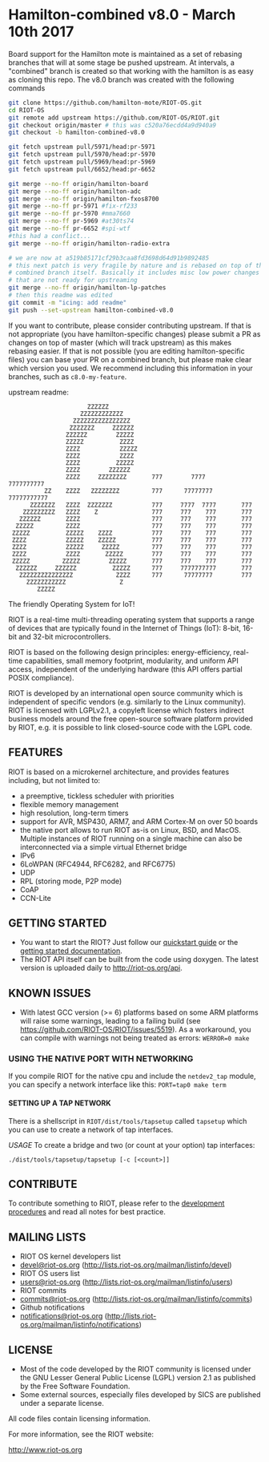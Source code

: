 # Hamilton-combined v8.0 - March 10th 2017

Board support for the Hamilton mote is maintained as a set of rebasing branches
that will at some stage be pushed upstream. At intervals, a "combined" branch
is created so that working with the hamilton is as easy as cloning this repo.
The v8.0 branch was created with the following commands

```bash
git clone https://github.com/hamilton-mote/RIOT-OS.git
cd RIOT-OS
git remote add upstream https://github.com/RIOT-OS/RIOT.git
git checkout origin/master # this was c520a76ecdd4a9d940a9
git checkout -b hamilton-combined-v8.0

git fetch upstream pull/5971/head:pr-5971
git fetch upstream pull/5970/head:pr-5970
git fetch upstream pull/5969/head:pr-5969
git fetch upstream pull/6652/head:pr-6652

git merge --no-ff origin/hamilton-board
git merge --no-ff origin/hamilton-adc
git merge --no-ff origin/hamilton-fxos8700
git merge --no-ff pr-5971 #fix-rf233
git merge --no-ff pr-5970 #mma7660
git merge --no-ff pr-5969 #at30ts74
git merge --no-ff pr-6652 #spi-wtf
#this had a conflict...
git merge --no-ff origin/hamilton-radio-extra

# we are now at a519b85171cf29b3caa8fd3698d64d91b9892485
# this next patch is very fragile by nature and is rebased on top of the
# combined branch itself. Basically it includes misc low power changes
# that are not ready for upstreaming
git merge --no-ff origin/hamilton-lp-patches
# then this readme was edited
git commit -m "icing: add readme"
git push --set-upstream hamilton-combined-v8.0
```

If you want to contribute, please consider contributing upstream. If that is
not appropriate (you have hamilton-specific changes) please submit a PR
as changes on top of master (which will track upstream) as this makes rebasing
easier. If that is not possible (you are editing hamilton-specific files) you
can base your PR on a combined branch, but please make clear which version
you used. We recommend including this information in your branches, such as
`c8.0-my-feature`.

upstream readme:


                          ZZZZZZ
                        ZZZZZZZZZZZZ
                      ZZZZZZZZZZZZZZZZ
                     ZZZZZZZ     ZZZZZZ
                    ZZZZZZ        ZZZZZ
                    ZZZZZ          ZZZZ
                    ZZZZ           ZZZZZ
                    ZZZZ           ZZZZ
                    ZZZZ          ZZZZZ
                    ZZZZ        ZZZZZZ
                    ZZZZ     ZZZZZZZZ       777        7777       7777777777
              ZZ    ZZZZ   ZZZZZZZZ         777      77777777    77777777777
          ZZZZZZZ   ZZZZ  ZZZZZZZ           777     7777  7777       777
        ZZZZZZZZZ   ZZZZ    Z               777     777    777       777
       ZZZZZZ       ZZZZ                    777     777    777       777
      ZZZZZ         ZZZZ                    777     777    777       777
     ZZZZZ          ZZZZZ    ZZZZ           777     777    777       777
     ZZZZ           ZZZZZ    ZZZZZ          777     777    777       777
     ZZZZ           ZZZZZ     ZZZZZ         777     777    777       777
     ZZZZ           ZZZZ       ZZZZZ        777     777    777       777
     ZZZZZ         ZZZZZ        ZZZZZ       777     777    777       777
      ZZZZZZ     ZZZZZZ          ZZZZZ      777     7777777777       777
       ZZZZZZZZZZZZZZZ            ZZZZ      777      77777777        777
         ZZZZZZZZZZZ               Z
            ZZZZZ

The friendly Operating System for IoT!

RIOT is a real-time multi-threading operating system that supports a range of
devices that are typically found in the Internet of Things (IoT):
8-bit, 16-bit and 32-bit microcontrollers.

RIOT is based on the following design principles: energy-efficiency, real-time
capabilities, small memory footprint, modularity, and uniform API access,
independent of the underlying hardware (this API offers partial POSIX
compliance).

RIOT is developed by an international open source community which is
independent of specific vendors (e.g. similarly to the Linux community).
RIOT is licensed with LGPLv2.1, a copyleft license which fosters
indirect business models around the free open-source software platform
provided by RIOT, e.g. it is possible to link closed-source code with the
LGPL code.

## FEATURES

RIOT is based on a microkernel architecture, and provides features including,
but not limited to:

* a preemptive, tickless scheduler with priorities
* flexible memory management
* high resolution, long-term timers
* support for AVR, MSP430, ARM7, and ARM Cortex-M on over 50 boards
* the native port allows to run RIOT as-is on Linux, BSD, and MacOS. Multiple
  instances of RIOT running on a single machine can also be interconnected via
  a simple virtual Ethernet bridge
* IPv6
* 6LoWPAN (RFC4944, RFC6282, and RFC6775)
* UDP
* RPL (storing mode, P2P mode)
* CoAP
* CCN-Lite


## GETTING STARTED
* You want to start the RIOT? Just follow our [quickstart guide](http://doc.riot-os.org/index.html#the-quickest-start) or the [getting started documentation](http://doc.riot-os.org/getting-started.html).
* The RIOT API itself can be built from the code using doxygen. The latest
  version is uploaded daily to http://riot-os.org/api.

## KNOWN ISSUES
* With latest GCC version (>= 6) platforms based on some ARM platforms will
  raise some warnings, leading to a failing build
  (see https://github.com/RIOT-OS/RIOT/issues/5519).
  As a workaround, you can compile with warnings not being treated as errors:
  `WERROR=0 make`

### USING THE NATIVE PORT WITH NETWORKING
If you compile RIOT for the native cpu and include the `netdev2_tap` module,
you can specify a network interface like this: `PORT=tap0 make term`

#### SETTING UP A TAP NETWORK
There is a shellscript in `RIOT/dist/tools/tapsetup` called `tapsetup` which
you can use to create a network of tap interfaces.

*USAGE*
To create a bridge and two (or count at your option) tap interfaces:

    ./dist/tools/tapsetup/tapsetup [-c [<count>]]

## CONTRIBUTE

To contribute something to RIOT, please refer to the [development
procedures](https://github.com/RIOT-OS/RIOT/wiki/Development-procedures) and
read all notes for best practice.

## MAILING LISTS
* RIOT OS kernel developers list
 * devel@riot-os.org (http://lists.riot-os.org/mailman/listinfo/devel)
* RIOT OS users list
 * users@riot-os.org (http://lists.riot-os.org/mailman/listinfo/users)
* RIOT commits
 * commits@riot-os.org (http://lists.riot-os.org/mailman/listinfo/commits)
* Github notifications
 * notifications@riot-os.org
   (http://lists.riot-os.org/mailman/listinfo/notifications)

## LICENSE
* Most of the code developed by the RIOT community is licensed under the GNU
  Lesser General Public License (LGPL) version 2.1 as published by the Free
  Software Foundation.
* Some external sources, especially files developed by SICS are published under
  a separate license.

All code files contain licensing information.

For more information, see the RIOT website:

http://www.riot-os.org
